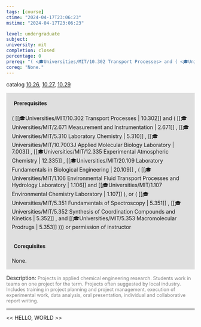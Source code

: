 ```yaml
---
tags: [course]
ctime: "2024-04-17T23:06:23"
mstime: "2024-04-17T23:06:23"

level: undergraduate
subject: 
university: mit
completion: closed
percentage: 0
prereq: "( <🎓Universities/MIT/10.302 Transport Processes> and ( <🎓Universities/MIT/2.671 Measurement and Instrumentation> , <🎓Universities/MIT/5.310 Laboratory Chemistry> , <🎓Universities/MIT/10.7003J Applied Molecular Biology Laboratory> , <🎓Universities/MIT/12.335 Experimental Atmospheric Chemistry> , <🎓Universities/MIT/20.109 Laboratory Fundamentals in Biological Engineering> , ( <🎓Universities/MIT/1.106 Environmental Fluid Transport Processes and Hydrology Laboratory> and <🎓Universities/MIT/1.107 Environmental Chemistry Laboratory> ), or ( <🎓Universities/MIT/5.351 Fundamentals of Spectroscopy> , <🎓Universities/MIT/5.352 Synthesis of Coordination Compounds and Kinetics> , and <🎓Universities/MIT/5.353 Macromolecular Prodrugs> ))) or permission of instructor"
coreq: "None."
---
```


catalog [10.26](http://student.mit.edu/catalog/m10a.html#10.26), [10.27](http://student.mit.edu/catalog/m10a.html#10.27), [10.29](http://student.mit.edu/catalog/m10a.html#10.29)

<span style="display: block; padding: 15px; background-color: rgb(100, 100, 100, 0.2);"><font id="m_prereq351_0" style="display: block; font-family: Arial, sans-serif; font-weight: bold; padding: 5px">Prerequisites</font><br><span id="prereq351_0">( [[🎓Universities/MIT/10.302 Transport Processes | 10.302]] and ( [[🎓Universities/MIT/2.671 Measurement and Instrumentation | 2.671]] , [[🎓Universities/MIT/5.310 Laboratory Chemistry | 5.310]] , [[🎓Universities/MIT/10.7003J Applied Molecular Biology Laboratory | 7.003]] , [[🎓Universities/MIT/12.335 Experimental Atmospheric Chemistry | 12.335]] , [[🎓Universities/MIT/20.109 Laboratory Fundamentals in Biological Engineering | 20.109]] , ( [[🎓Universities/MIT/1.106 Environmental Fluid Transport Processes and Hydrology Laboratory | 1.106]] and [[🎓Universities/MIT/1.107 Environmental Chemistry Laboratory | 1.107]] ), or ( [[🎓Universities/MIT/5.351 Fundamentals of Spectroscopy | 5.351]] , [[🎓Universities/MIT/5.352 Synthesis of Coordination Compounds and Kinetics | 5.352]] , and [[🎓Universities/MIT/5.353 Macromolecular Prodrugs | 5.353]] ))) or permission of instructor</span></span>
<span style="display: block; padding: 15px; background-color: rgb(100, 100, 100, 0.2);"><font id="m_coreq351_0" style="display: block; font-family: Arial, sans-serif; font-weight: bold; padding: 5px">Corequisites</font><br><span id="coreq351_0">None.</span></span>

<font style="">Description:</font>
<font style="color: grey; font-size: 0.8rem;">Projects in applied chemical engineering research. Students work in teams on one project for the term. Projects often suggested by local industry. Includes training in project planning and project management, execution of experimental work, data analysis, oral presentation, individual and collaborative report writing.</font>



---

<< HELLO, WORLD >>
